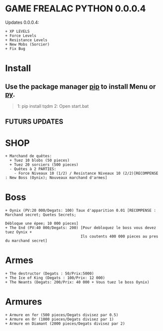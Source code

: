 # GAME FREALAC PYTHON 0.0.0.4
Updates 0.0.0.4:
```
+ XP LEVELS
+ Force Levels
+ Resistance Levels
+ New Mobs (Sorcier)
+ Fix Bug
```

# Install 

## Use the package manager [pip](https://pip.pypa.io/en/stable/) to install Menu or [py](https://www.python.org/downloads/).

> 1: pip install tqdm
> 2: Open start.bat

## FUTURS UPDATES
# SHOP
```
+ Marchand de quêtes:
  + Tuez 10 blobs (50 pieces)
  + Tuez 20 sorciers (500 pieces)
  - Quêtes à 2 PARTIES:
    - Force Niveaux 10 (1/2) / Resistance Niveaux 10 (2/2)[RECOMPENSE : New Boss (Oynix); Nouveaux marchand d'armes]
```
# Boss
```
+ Oynix (PV:20 000/Degats: 100) Taux d'apparition 0.01 [RECOMPENSE : Marchand secret; Quetes Secrets; 
                                                                                      Débloque une épee; 10 000 pieces]
+ The End (PV:40 000/Degats: 200) [Pour debloquez le boss vous devez tuez Oynix + 
                                  Ils coutents 400 000 pieces au pres du marchand secret]
```
# Armes
```
+ The destructor (Degats : 50/Prix:5000)
+ The Ice of King (Degats : 100/Prix: 12 000)
+ The Neants (Degats: 200/Prix: 40 000 + Vous tuez le boss Oynix)
```
# Armures
```
+ Armure en fer (500 pieces/Degats divisez par 0.5)
+ Armure en Or (1000 pieces/Degats divisez par 1)
+ Armure en Diamant (2000 pieces/Degats divisez par 2)
```
